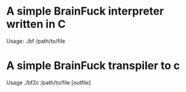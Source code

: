 # A simple BrainFuck interpreter written in C

Usage: ./bf /path/to/file

# A simple BrainFuck transpiler to c

Usage ./bf2c /path/to/file [outfile]
